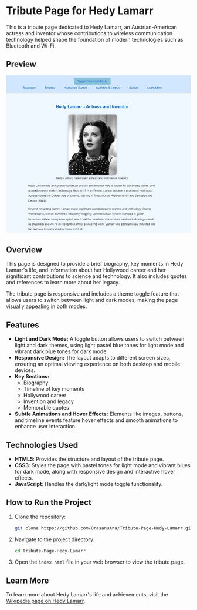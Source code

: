 
# Tribute Page for Hedy Lamarr

This is a tribute page dedicated to Hedy Lamarr, an Austrian-American actress and inventor whose contributions to wireless communication technology helped shape the foundation of modern technologies such as Bluetooth and Wi-Fi.

## Preview

![Hedy Lamarr Tribute Page Preview](https://github.com/OrasanuAna/Tribute-Page-Hedy-Lamarr/blob/master/Hedy%20Lamarr.jpg)

## Overview

This page is designed to provide a brief biography, key moments in Hedy Lamarr's life, and information about her Hollywood career and her significant contributions to science and technology. It also includes quotes and references to learn more about her legacy.

The tribute page is responsive and includes a theme toggle feature that allows users to switch between light and dark modes, making the page visually appealing in both modes.

## Features

- **Light and Dark Mode:** A toggle button allows users to switch between light and dark themes, using light pastel blue tones for light mode and vibrant dark blue tones for dark mode.
- **Responsive Design:** The layout adapts to different screen sizes, ensuring an optimal viewing experience on both desktop and mobile devices.
- **Key Sections:**
  - Biography
  - Timeline of key moments
  - Hollywood career
  - Invention and legacy
  - Memorable quotes
- **Subtle Animations and Hover Effects:** Elements like images, buttons, and timeline events feature hover effects and smooth animations to enhance user interaction.

## Technologies Used

- **HTML5**: Provides the structure and layout of the tribute page.
- **CSS3**: Styles the page with pastel tones for light mode and vibrant blues for dark mode, along with responsive design and interactive hover effects.
- **JavaScript**: Handles the dark/light mode toggle functionality.

## How to Run the Project

1. Clone the repository:
   ```bash
   git clone https://github.com/OrasanuAna/Tribute-Page-Hedy-Lamarr.git
   ```
2. Navigate to the project directory:
   ```bash
   cd Tribute-Page-Hedy-Lamarr
   ```
3. Open the `index.html` file in your web browser to view the tribute page.

## Learn More

To learn more about Hedy Lamarr's life and achievements, visit the [Wikipedia page on Hedy Lamarr](https://en.wikipedia.org/wiki/Hedy_Lamarr).
